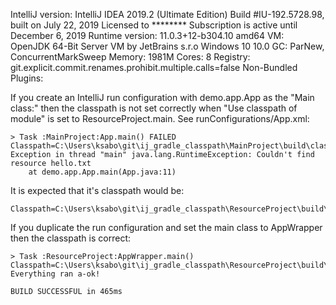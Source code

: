 IntelliJ version:
IntelliJ IDEA 2019.2 (Ultimate Edition)
Build #IU-192.5728.98, built on July 22, 2019
Licensed to ********
Subscription is active until December 6, 2019
Runtime version: 11.0.3+12-b304.10 amd64
VM: OpenJDK 64-Bit Server VM by JetBrains s.r.o
Windows 10 10.0
GC: ParNew, ConcurrentMarkSweep
Memory: 1981M
Cores: 8
Registry: git.explicit.commit.renames.prohibit.multiple.calls=false
Non-Bundled Plugins: 

If you create an IntelliJ run configuration with demo.app.App as the "Main class:" then the classpath is not set correctly when "Use classpath of module" is set to ResourceProject.main. See runConfigurations/App.xml:
```text
> Task :MainProject:App.main() FAILED
Classpath=C:\Users\ksabo\git\ij_gradle_classpath\MainProject\build\classes\java\main;C:\Users\ksabo\git\ij_gradle_classpath\MainProject\build\resources\main
Exception in thread "main" java.lang.RuntimeException: Couldn't find resource hello.txt
	at demo.app.App.main(App.java:11)
```

It is expected that it's classpath would be:
```text
Classpath=C:\Users\ksabo\git\ij_gradle_classpath\ResourceProject\build\classes\java\main;C:\Users\ksabo\git\ij_gradle_classpath\ResourceProject\build\resources\main;C:\Users\ksabo\git\ij_gradle_classpath\MainProject\build\libs\MainProject.jar
```

If you duplicate the run configuration and set the main class to AppWrapper then the classpath is correct:

```text
> Task :ResourceProject:AppWrapper.main()
Classpath=C:\Users\ksabo\git\ij_gradle_classpath\ResourceProject\build\classes\java\main;C:\Users\ksabo\git\ij_gradle_classpath\ResourceProject\build\resources\main;C:\Users\ksabo\git\ij_gradle_classpath\MainProject\build\libs\MainProject.jar
Everything ran a-ok!

BUILD SUCCESSFUL in 465ms
```